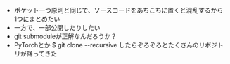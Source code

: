 
- ポケット一つ原則と同じで、ソースコードをあちこちに置くと混乱するから1つにまとめたい
- 一方で、一部公開したりしたい
- git submoduleが正解なんだろうか？
- PyTorchとか $ git clone --recursive したらぞろぞろとたくさんのリポジトリが降ってきた
